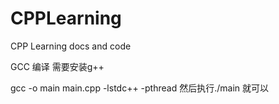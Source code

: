 # CPPLearning
 CPP Learning docs and code


GCC 编译 需要安装g++

gcc -o main main.cpp -lstdc++ -pthread
然后执行./main 就可以

